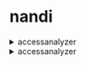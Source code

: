 # nandi


<details>

<summary>
accessanalyzer
</summary>

- <details><summary>apply-archive-rule</summary>

  * --analyzer-arn
  * --client-token

- <details><summary>apply-archive-rule</summary>

  * --analyzer-arn
  * --client-token

</details>

</details>


<details>

<summary>
accessanalyzer
</summary>

- <details><summary>apply-archive-rule</summary>

  * --analyzer-arn
  * --client-token

</details>

</details>






